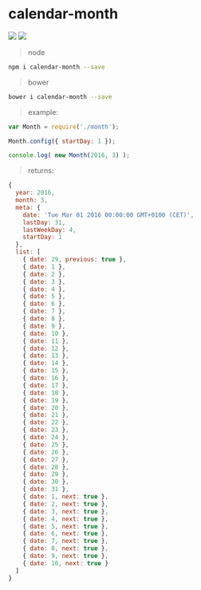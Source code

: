 
calendar-month
==============
[![](https://img.shields.io/npm/v/calendar-month.svg)](https://www.npmjs.com/package/calendar-month) [![](https://img.shields.io/bower/v/calendar-month.svg)](http://bower.io/search/?q=calendar-month)

> node

``` sh
npm i calendar-month --save
```

> bower

``` sh
bower i calendar-month --save
```

> example:

``` js
var Month = require('./month');

Month.config({ startDay: 1 });

console.log( new Month(2016, 3) );
```

> returns:

``` js
{
  year: 2016,
  month: 3,
  meta: {
    date: 'Tue Mar 01 2016 00:00:00 GMT+0100 (CET)',
    lastDay: 31,
    lastWeekDay: 4,
    startDay: 1
  },
  list: [
    { date: 29, previous: true },
    { date: 1 },
    { date: 2 },
    { date: 3 },
    { date: 4 },
    { date: 5 },
    { date: 6 },
    { date: 7 },
    { date: 8 },
    { date: 9 },
    { date: 10 },
    { date: 11 },
    { date: 12 },
    { date: 13 },
    { date: 14 },
    { date: 15 },
    { date: 16 },
    { date: 17 },
    { date: 18 },
    { date: 19 },
    { date: 20 },
    { date: 21 },
    { date: 22 },
    { date: 23 },
    { date: 24 },
    { date: 25 },
    { date: 26 },
    { date: 27 },
    { date: 28 },
    { date: 29 },
    { date: 30 },
    { date: 31 },
    { date: 1, next: true },
    { date: 2, next: true },
    { date: 3, next: true },
    { date: 4, next: true },
    { date: 5, next: true },
    { date: 6, next: true },
    { date: 7, next: true },
    { date: 8, next: true },
    { date: 9, next: true },
    { date: 10, next: true }
  ]
}
```

